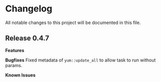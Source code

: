 # Changelog

All notable changes to this project will be documented in this file.

## Release 0.4.7

**Features**

**Bugfixes**
Fixed metadata of `yum::update_all` to allow task to run without params. 

**Known Issues**
